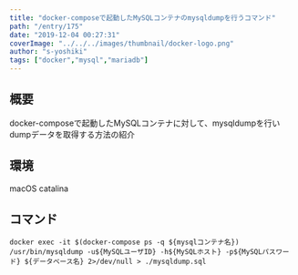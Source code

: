 ```yaml
---
title: "docker-composeで起動したMySQLコンテナのmysqldumpを行うコマンド"
path: "/entry/175"
date: "2019-12-04 00:27:31"
coverImage: "../../../images/thumbnail/docker-logo.png"
author: "s-yoshiki"
tags: ["docker","mysql","mariadb"]
---
```


## 概要

docker-composeで起動したMySQLコンテナに対して、mysqldumpを行いdumpデータを取得する方法の紹介

## 環境

macOS catalina

## コマンド

```
docker exec -it $(docker-compose ps -q ${mysqlコンテナ名}) /usr/bin/mysqldump -u${MySQLユーザID} -h${MySQLホスト} -p${MySQLパスワード} ${データベース名} 2>/dev/null > ./mysqldump.sql
```

